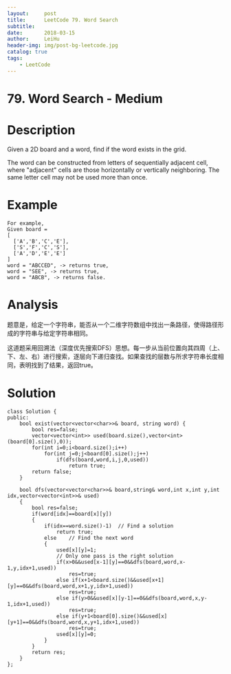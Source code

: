 ```yaml
---
layout:     post
title:      LeetCode 79. Word Search
subtitle:   
date:       2018-03-15
author:     LeiHu
header-img: img/post-bg-leetcode.jpg
catalog: true
tags:
    - LeetCode
---
```

# 79. Word Search - Medium

# Description
Given a 2D board and a word, find if the word exists in the grid.

The word can be constructed from letters of sequentially adjacent cell, where "adjacent" cells are those horizontally or vertically neighboring. The same letter cell may not be used more than once.

# Example
```
For example,
Given board =
[
  ['A','B','C','E'],
  ['S','F','C','S'],
  ['A','D','E','E']
]
word = "ABCCED", -> returns true,
word = "SEE", -> returns true,
word = "ABCB", -> returns false.
```

# Analysis
题意是，给定一个字符串，能否从一个二维字符数组中找出一条路径，使得路径形成的字符串与给定字符串相同。

这道题采用回溯法（深度优先搜索DFS）思想。每一步从当前位置向其四周（上、下、左、右）进行搜索，逐层向下递归查找。如果查找的层数与所求字符串长度相同，表明找到了结果，返回true。

# Solution
```
class Solution {
public:
    bool exist(vector<vector<char>>& board, string word) {
        bool res=false;
        vector<vector<int>> used(board.size(),vector<int>(board[0].size(),0));
        for(int i=0;i<board.size();i++)
            for(int j=0;j<board[0].size();j++)
                if(dfs(board,word,i,j,0,used))
                    return true;
        return false;
    }

    bool dfs(vector<vector<char>>& board,string& word,int x,int y,int idx,vector<vector<int>>& used)
    {
        bool res=false;
        if(word[idx]==board[x][y])
        {
            if(idx==word.size()-1)  // Find a solution
                return true;
            else    // Find the next word
            {
                used[x][y]=1;
                // Only one pass is the right solution
                if(x>0&&used[x-1][y]==0&&dfs(board,word,x-1,y,idx+1,used))
                    res=true;
                else if(x+1<board.size()&&used[x+1][y]==0&&dfs(board,word,x+1,y,idx+1,used))
                    res=true;
                else if(y>0&&used[x][y-1]==0&&dfs(board,word,x,y-1,idx+1,used))
                    res=true;
                else if(y+1<board[0].size()&&used[x][y+1]==0&&dfs(board,word,x,y+1,idx+1,used))
                    res=true;
                used[x][y]=0;
            }
        }
        return res;  
    }
};
```
